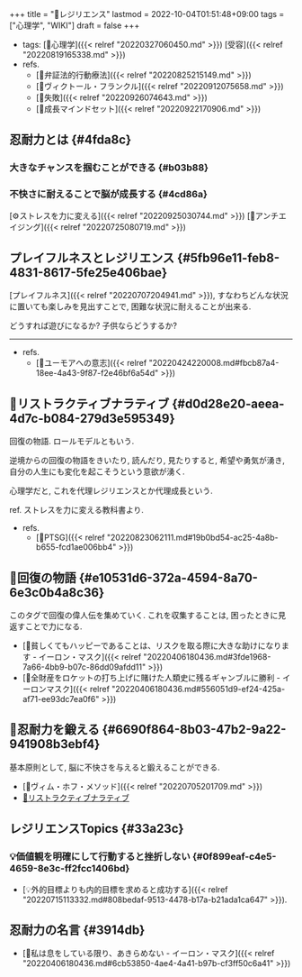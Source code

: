 +++
title = "📝レジリエンス"
lastmod = 2022-10-04T01:51:48+09:00
tags = ["心理学", "WIKI"]
draft = false
+++

-   tags: [🔖心理学]({{< relref "20220327060450.md" >}}) [受容]({{< relref "20220819165338.md" >}})
-   refs.
    -   [📝弁証法的行動療法]({{< relref "20220825215149.md" >}})
    -   [👨ヴィクトール・フランクル]({{< relref "20220912075658.md" >}})
    -   [📝失敗]({{< relref "20220926074643.md" >}})
    -   [📝成長マインドセット]({{< relref "20220922170906.md" >}})


## 忍耐力とは {#4fda8c}


### 大きなチャンスを掴むことができる {#b03b88}


### 不快さに耐えることで脳が成長する {#4cd86a}

[⚙ストレスを力に変える]({{< relref "20220925030744.md" >}}) [🔖アンチエイジング]({{< relref "20220725080719.md" >}})


## プレイフルネスとレジリエンス {#5fb96e11-feb8-4831-8617-5fe25e406bae}

[プレイフルネス]({{< relref "20220707204941.md" >}}), すなわちどんな状況に置いても楽しみを見出すことで, 困難な状況に耐えることが出来る.

どうすれば遊びになるか? 子供ならどうするか?

---

-   refs.
    -   [🔖ユーモアへの意志]({{< relref "20220424220008.md#fbcb87a4-18ee-4a43-9f87-f2e46bf6a54d" >}})


## 📝リストラクティブナラティブ {#d0d28e20-aeea-4d7c-b084-279d3e595349}

回復の物語. ロールモデルともいう.

逆境からの回復の物語をきいたり, 読んだり, 見たりすると, 希望や勇気が湧き, 自分の人生にも変化を起こそうという意欲が湧く.

心理学だと, これを代理レジリエンスとか代理成長という.

ref. ストレスを力に変える教科書より.

-   refs.
    -   [📝PTSG]({{< relref "20220823062111.md#19b0bd54-ac25-4a8b-b655-fcd1ae006bb4" >}})


## 🔖回復の物語 {#e10531d6-372a-4594-8a70-6e3c0b4a8c36}

このタグで回復の偉人伝を集めていく. これを収集することは, 困ったときに見返すことで力になる.

-   [📜貧しくてもハッピーであることは、リスクを取る際に大きな助けになります - イーロン・マスク]({{< relref "20220406180436.md#3fde1968-7a66-4bb9-b07c-86dd09afdd11" >}})
-   [📕全財産をロケットの打ち上げに賭けた人類史に残るギャンブルに勝利 - イーロンマスク]({{< relref "20220406180436.md#556051d9-ef24-425a-af71-ee93dc7ea0f6" >}})


## 🔖忍耐力を鍛える {#6690f864-8b03-47b2-9a22-941908b3ebf4}

基本原則として, 脳に不快さを与えると鍛えることができる.

-   [📝ヴィム・ホフ・メソッド]({{< relref "20220705201709.md" >}})
-   [📝リストラクティブナラティブ](#d0d28e20-aeea-4d7c-b084-279d3e595349)


## レジリエンスTopics {#33a23c}


### 💡価値観を明確にして行動すると挫折しない {#0f899eaf-c4e5-4659-8e3c-ff2fcc1406bd}

-   [💡外的目標よりも内的目標を求めると成功する]({{< relref "20220715113332.md#808bedaf-9513-4478-b17a-b21ada1ca647" >}}).


## 忍耐力の名言 {#3914db}

-   [📜私は息をしている限り、あきらめない - イーロン・マスク]({{< relref "20220406180436.md#6cb53850-4ae4-4a41-b97b-cf3ff50c6a41" >}})
